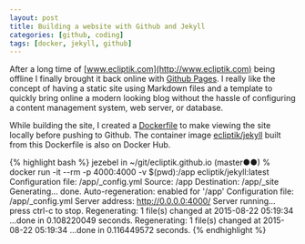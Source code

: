 ```yaml
---
layout: post
title: Building a website with Github and Jekyll
categories: [github, coding]
tags: [docker, jekyll, github]
---
```


After a long time of [www.ecliptik.com](http://www.ecliptik.com) being offline I finally brought it back online with [Github Pages](https://pages.github.com/). I really like the concept of having a static site using Markdown files and a template to quickly bring online a modern looking blog without the hassle of configuring a content management system, web server, or database.

While building the site, I created a [Dockerfile](https://github.com/ecliptik/ecliptik.github.io/blob/master/Dockerfile) to make viewing the site locally before pushing to Github. The container image [ecliptik/jekyll](https://hub.docker.com/r/ecliptik/jekyll/) built from this Dockerfile is also on Docker Hub.

{% highlight bash %}
jezebel in ~/git/ecliptik.github.io (master●●)
% docker run -it --rm -p 4000:4000 -v $(pwd):/app ecliptik/jekyll:latest
Configuration file: /app/_config.yml
            Source: /app
       Destination: /app/_site
      Generating...
                    done.
 Auto-regeneration: enabled for '/app'
Configuration file: /app/_config.yml
    Server address: http://0.0.0.0:4000/
  Server running... press ctrl-c to stop.
      Regenerating: 1 file(s) changed at 2015-08-22 05:19:34 ...done in 0.108220049 seconds.
      Regenerating: 1 file(s) changed at 2015-08-22 05:19:34 ...done in 0.116449572 seconds.
{% endhighlight %}
